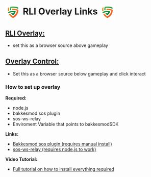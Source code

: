 # <img src="Images/Logos/rli_logo.png" align="center" height="48" width="48"> **RLI Overlay Links** <img src="Images/Logos/rli_logo.png" align="center" height="48" width="48">

## [**RLI Overlay:**](https://rm-118425146.github.io/RLI-Overlay/RLI-Overlay.html)
- set this as a browser source above gameplay

## [**Overlay Control:**](https://rm-118425146.github.io/RLI-Overlay/OverlayControl.html)
- Set this as a browser source below gameplay and click interact

### **How to set up overlay**

**Required:**
- node.js
- bakkesmod sos plugin
- sos-ws-relay
- Enviroment Variable that points to bakkesmodSDK

**Links:**
- [Bakkesmod sos plugin (requires manual install)](https://gitlab.com/bakkesplugins/sos/sos-plugin/-/releases)
- [sos-ws-relay (requires node.js to work)](https://gitlab.com/bakkesplugins/sos/sos-ws-relay)

**Video Tutorial:**
- [Full tutorial on how to install everything required](https://www.youtube.com/watch?v=QE816DBuwI4&t=214s)

